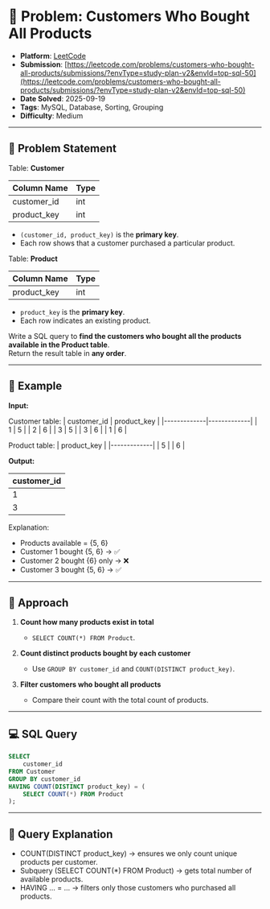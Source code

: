 # 🧲 Problem: Customers Who Bought All Products

- **Platform**: [LeetCode](https://leetcode.com/problems/customers-who-bought-all-products/description/?envType=study-plan-v2&envId=top-sql-50)
- **Submission**: [https://leetcode.com/problems/customers-who-bought-all-products/submissions/?envType=study-plan-v2&envId=top-sql-50](https://leetcode.com/problems/customers-who-bought-all-products/submissions/?envType=study-plan-v2&envId=top-sql-50)
- **Date Solved**: 2025-09-19
- **Tags**: MySQL, Database, Sorting, Grouping
- **Difficulty**: Medium

---

## 📌 Problem Statement
Table: **Customer**

| Column Name | Type |
|-------------|------|
| customer_id | int  |
| product_key | int  |

- `(customer_id, product_key)` is the **primary key**.  
- Each row shows that a customer purchased a particular product.  

Table: **Product**

| Column Name | Type |
|-------------|------|
| product_key | int  |

- `product_key` is the **primary key**.  
- Each row indicates an existing product.  

Write a SQL query to **find the customers who bought all the products available in the Product table**.  
Return the result table in **any order**.  

---

## 📝 Example

**Input:**

Customer table:
| customer_id | product_key |
|-------------|-------------|
| 1           | 5           |
| 2           | 6           |
| 3           | 5           |
| 3           | 6           |
| 1           | 6           |

Product table:
| product_key |
|-------------|
| 5           |
| 6           |

**Output:**

| customer_id |
|-------------|
| 1           |
| 3           |

Explanation:  
- Products available = {5, 6}  
- Customer 1 bought {5, 6} → ✅  
- Customer 2 bought {6} only → ❌  
- Customer 3 bought {5, 6} → ✅  

---

## 🚀 Approach
1. **Count how many products exist in total**  
   - `SELECT COUNT(*) FROM Product`.

2. **Count distinct products bought by each customer**  
   - Use `GROUP BY customer_id` and `COUNT(DISTINCT product_key)`.

3. **Filter customers who bought all products**  
   - Compare their count with the total count of products.

---

## 💻 SQL Query

```sql
SELECT 
    customer_id
FROM Customer
GROUP BY customer_id
HAVING COUNT(DISTINCT product_key) = (
    SELECT COUNT(*) FROM Product
);
```

---

## 🔎 Query Explanation

- COUNT(DISTINCT product_key) → ensures we only count unique products per customer.
- Subquery (SELECT COUNT(*) FROM Product) → gets total number of available products.
- HAVING ... = ... → filters only those customers who purchased all products.
